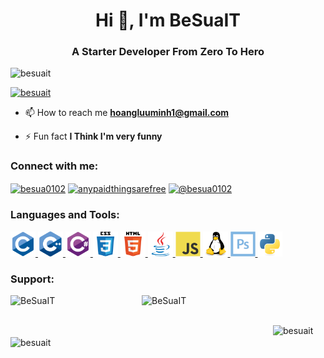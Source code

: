<h1 align="center">Hi 👋, I'm BeSuaIT</h1>
<h3 align="center">A Starter Developer From Zero To Hero</h3>

<p align="left"> <img src="https://komarev.com/ghpvc/?username=besuait&label=Profile%20views&color=0e75b6&style=flat" alt="besuait" /> </p>

<p align="left"> <a href="https://github.com/ryo-ma/github-profile-trophy"><img src="https://github-profile-trophy.vercel.app/?username=besuait" alt="besuait" /></a> </p>

- 📫 How to reach me **hoangluuminh1@gmail.com**

- ⚡ Fun fact **I Think I'm very funny**

<h3 align="left">Connect with me:</h3>
<p align="left">
<a href="https://twitter.com/besua0102" target="blank"><img align="center" src="https://raw.githubusercontent.com/rahuldkjain/github-profile-readme-generator/master/src/images/icons/Social/twitter.svg" alt="besua0102" height="30" width="40" /></a>
<a href="https://fb.com/anypaidthingsarefree" target="blank"><img align="center" src="https://raw.githubusercontent.com/rahuldkjain/github-profile-readme-generator/master/src/images/icons/Social/facebook.svg" alt="anypaidthingsarefree" height="30" width="40" /></a>
<a href="https://www.youtube.com/c/@besua0102" target="blank"><img align="center" src="https://raw.githubusercontent.com/rahuldkjain/github-profile-readme-generator/master/src/images/icons/Social/youtube.svg" alt="@besua0102" height="30" width="40" /></a>
</p>

<h3 align="left">Languages and Tools:</h3>
<p align="left"> <a href="https://www.cprogramming.com/" target="_blank" rel="noreferrer"> <img src="https://raw.githubusercontent.com/devicons/devicon/master/icons/c/c-original.svg" alt="c" width="40" height="40"/> </a> <a href="https://www.w3schools.com/cpp/" target="_blank" rel="noreferrer"> <img src="https://raw.githubusercontent.com/devicons/devicon/master/icons/cplusplus/cplusplus-original.svg" alt="cplusplus" width="40" height="40"/> </a> <a href="https://www.w3schools.com/cs/" target="_blank" rel="noreferrer"> <img src="https://raw.githubusercontent.com/devicons/devicon/master/icons/csharp/csharp-original.svg" alt="csharp" width="40" height="40"/> </a> <a href="https://www.w3schools.com/css/" target="_blank" rel="noreferrer"> <img src="https://raw.githubusercontent.com/devicons/devicon/master/icons/css3/css3-original-wordmark.svg" alt="css3" width="40" height="40"/> </a> <a href="https://www.w3.org/html/" target="_blank" rel="noreferrer"> <img src="https://raw.githubusercontent.com/devicons/devicon/master/icons/html5/html5-original-wordmark.svg" alt="html5" width="40" height="40"/> </a> <a href="https://www.java.com" target="_blank" rel="noreferrer"> <img src="https://raw.githubusercontent.com/devicons/devicon/master/icons/java/java-original.svg" alt="java" width="40" height="40"/> </a> <a href="https://developer.mozilla.org/en-US/docs/Web/JavaScript" target="_blank" rel="noreferrer"> <img src="https://raw.githubusercontent.com/devicons/devicon/master/icons/javascript/javascript-original.svg" alt="javascript" width="40" height="40"/> </a> <a href="https://www.linux.org/" target="_blank" rel="noreferrer"> <img src="https://raw.githubusercontent.com/devicons/devicon/master/icons/linux/linux-original.svg" alt="linux" width="40" height="40"/> </a> <a href="https://www.photoshop.com/en" target="_blank" rel="noreferrer"> <img src="https://raw.githubusercontent.com/devicons/devicon/master/icons/photoshop/photoshop-line.svg" alt="photoshop" width="40" height="40"/> </a> <a href="https://www.python.org" target="_blank" rel="noreferrer"> <img src="https://raw.githubusercontent.com/devicons/devicon/master/icons/python/python-original.svg" alt="python" width="40" height="40"/> </a> </p>

<h3 align="left">Support:</h3>
<p><a href="https://www.buymeacoffee.com/BeSuaIT"> <img align="left" src="https://cdn.buymeacoffee.com/buttons/v2/default-yellow.png" height="50" width="210" alt="BeSuaIT" /></a><a href="https://ko-fi.com/BeSuaIT"> <img align="left" src="https://cdn.ko-fi.com/cdn/kofi3.png?v=3" height="50" width="210" alt="BeSuaIT" /></a></p><br><br>

<p><img align="left" src="https://github-readme-stats.vercel.app/api/top-langs?username=besuait&show_icons=true&locale=en&layout=compact" alt="besuait" /></p>

<p>&nbsp;<img align="center" src="https://github-readme-stats.vercel.app/api?username=besuait&show_icons=true&locale=en" alt="besuait" /></p>
